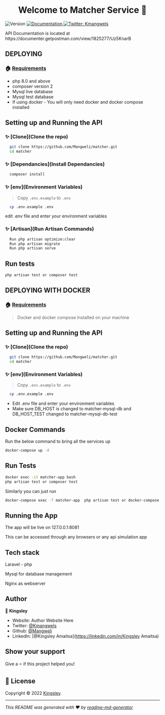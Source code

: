 <h1 align="center">Welcome to Matcher Service 👋</h1>
<p>
  <img alt="Version" src="https://img.shields.io/badge/version-1-blue.svg?cacheSeconds=2592000" />
  <a href="https://documenter.getpostman.com/view/1825277/UVsHUoN4" target="_blank">
    <img alt="Documentation" src="https://img.shields.io/badge/documentation-yes-brightgreen.svg" />
  </a>
  <a href="https://twitter.com/Kmangwels" target="_blank">
    <img alt="Twitter: Kmangwels" src="https://img.shields.io/twitter/follow/Kmangwels.svg?style=social" />
  </a>
</p>

<p>API Documentation is located at https://documenter.getpostman.com/view/1825277/Uz5KnarB</p>

## DEPLOYING
### 🏠 [Requirements](Requirements)
<ul>
	<li>php 8.0 and above</li>
	<li>composer version 2 </li>
	<li>Mysql live database </li>
    <li>Mysql test database </li>
    <li>If using docker - You will only need docker and docker compose installed</li>
</ul>

## Setting up and Running the API

### ✨ [Clone](Clone the repo)

```sh
  git clone https://github.com/Mangweli/matcher.git
  cd matcher
```

### ✨ [Dependancies](Install Dependancies)

```sh
  composer install
```

### ✨ [env](Environment Variables)

> Copy `.env.example` to `.env`

```sh
  cp .env.example .env 
```
edit .env file and enter your environment variables

### ✨ [Artisan](Run Artisan Commands)

```sh
  Run php artisan optimize:clear 
  Run php artisan migrate
  Run php artisan serve
```

## Run tests

```sh
php artisan test or composer test
```

## DEPLOYING WITH DOCKER
### 🏠 [Requirements](Requirements)

> Docker and docker compose Installed on your machine

## Setting up and Running the API

### ✨ [Clone](Clone the repo)

```sh
  git clone https://github.com/Mangweli/matcher.git
  cd matcher
```

### ✨ [env](Environment Variables)

> Copy `.env.example` to `.env`

```sh
  cp .env.example .env 
```
<ul>
	<li>Edit .env file and enter your environment variables</li>
	<li>Make sure DB_HOST is changed to matcher-mysql-db and DB_HOST_TEST changed to matcher-mysql-db-test</li>
</ul>

## Docker Commands

<p>Run the below command to bring all the services up</p>

```sh
docker-compose up -d

```

## Run Tests
```sh
docker exec -it matcher-app bash
php artisan test or composer test

```
<p>Similarly you can just run</p>

```sh
docker-compose exec -T matcher-app  php artisan test or docker-compose exec -T matcher-app  composer test
```
## Running the App

<p>The app will be live on 127.0.0.1:8081</p>
<p>This can be accessed through any  browsers or any api simulation app</p>

## Tech stack

<p>Laravel - php</p>
<p>Mysql for database management</p>
<p>Nginx as webserver</p>


## Author

👤 **Kingsley**

* Website: Author Website Here
* Twitter: [@Kmangwels](https://twitter.com/Kmangwels)
* Github: [@Mangweli](https://github.com/Mangweli)
* LinkedIn: [@Kingsley Amaitsa](https://linkedin.com/in/Kingsley Amaitsa)


## Show your support

Give a ⭐️ if this project helped you!

## 📝 License

Copyright © 2022 [Kingsley](https://github.com/Mangweli).<br />

***
_This README was generated with ❤️ by [readme-md-generator](https://github.com/kefranabg/readme-md-generator)_
